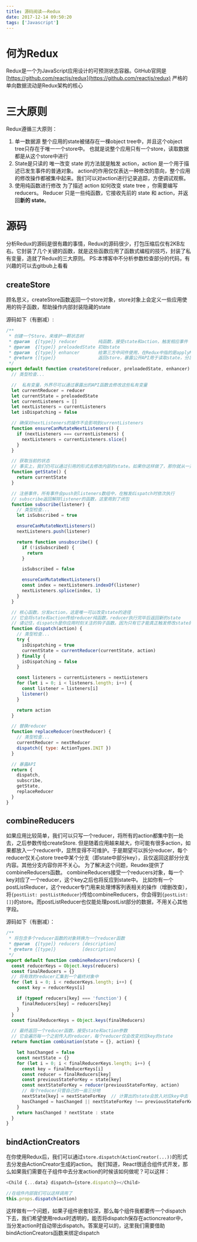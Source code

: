 ```yaml
---
title: 源码阅读——Redux
date: 2017-12-14 09:50:20
tags: ['Javascript']
---
```


# 何为Redux
Redux是一个为JavaScript应用设计的可预测状态容器。GitHub官网是[https://github.com/reactjs/redux](https://github.com/reactjs/redux)
严格的单向数据流动是Redux架构的核心

# 三大原则
Redux遵循三大原则：
1. 单一数据源
整个应用的state被储存在一棵object tree中，并且这个object tree只存在于唯一一个store中。
也就是说整个应用只有一个store，读取数据都是从这个store中进行
2. State是只读的
唯一改变 state 的方法就是触发 action，action 是一个用于描述已发生事件的普通对象。
action的作用仅仅表达一种修改的意向，整个应用的修改操作都被集中起来。我们可以对action进行记录追踪，方便调试观察。
3. 使用纯函数进行修改
为了描述 action 如何改变 state tree ，你需要编写 reducers。
Reducer 只是一些纯函数，它接收先前的 state 和 action，并返回**新的 state**。

# 源码
分析Redux的源码是很有趣的事情，Redux的源码很少，打包压缩后仅有2KB左右。它封装了几个关键的函数，就是这些函数应用了函数式编程的技巧，封装了私有变量，造就了Redux的三大原则。
PS:本博客中不分析参数检查部分的代码，有兴趣的可以去gitbub上看看

## createStore
顾名思义，createStore函数返回一个store对象，store对象上会定义一些应用使用的钩子函数，帮助操作内部封装隐藏的state

源码如下（有删减）:
```js
/**
 * 创建一个Store，来维护一颗状态树
 * @param  {[type]} reducer        纯函数，接受state和action，触发相应事件
 * @param  {[type]} preloadedState 初始state
 * @param  {[type]} enhancer       给第三方中间件使用，在Redux中指的是applyMiddleware
 * @return {[type]}                返回store，暴露公开API用于读取state，分发action，注册事件
 */
export default function createStore(reducer, preloadedState, enhancer) {
  // 类型检查...

  //  私有变量，外界尽可以通过暴露出的API函数去修改这些私有变量
  let currentReducer = reducer
  let currentState = preloadedState
  let currentListeners = []
  let nextListeners = currentListeners
  let isDispatching = false

  // 确保对nextListeners的操作不会影响到currentListeners
  function ensureCanMutateNextListeners() {
    if (nextListeners === currentListeners) {
      nextListeners = currentListeners.slice()
    }
  }

  // 获取当前的状态
  // 事实上，我们仍可以通过引用的形式去修改内部的state。如果你这样做了，那你就从一开始就没想清楚去使用redux
  function getState() {
    return currentState
  }

  // 注册事件，所有事件会push到listeners数组中，在触发dispatch时依次执行
  // subscribe返回解除listener的函数，这里用到了闭包
  function subscribe(listener) {
    // 类型检查...
    let isSubscribed = true

    ensureCanMutateNextListeners()
    nextListeners.push(listener)

    return function unsubscribe() {
      if (!isSubscribed) {
        return
      }

      isSubscribed = false

      ensureCanMutateNextListeners()
      const index = nextListeners.indexOf(listener)
      nextListeners.splice(index, 1)
    }
  }

  // 核心函数，分发action，这是唯一可以改变state的途径
  // 它会将state和action传给reducer纯函数，reducer执行完毕后返回新的state
  // 请记住，dispatch是你应用时刻关注的钩子函数。因为只有它才能真正触发修改state的行为
  function dispatch(action) {
    // 类型检查...
    try {
      isDispatching = true
      currentState = currentReducer(currentState, action)
    } finally {
      isDispatching = false
    }

    const listeners = currentListeners = nextListeners
    for (let i = 0; i < listeners.length; i++) {
      const listener = listeners[i]
      listener()
    }

    return action
  }

  // 替换reducer
  function replaceReducer(nextReducer) {
    // 类型检查...
    currentReducer = nextReducer
    dispatch({ type: ActionTypes.INIT })
  }

  // 暴露API
  return {
    dispatch,
    subscribe,
    getState,
    replaceReducer
  }
}
```

## combineReducers
如果应用比较简单，我们可以只写一个reducer，将所有的action都集中到一处去，之后参数传给createStore.
但是随着应用越来越大，你可能有很多action，如果都放入一个reducer中，显然变得不可维护。于是期望可以拆分reducer，每个reducer仅关心store tree中某个分支（即state中部分key），且仅返回这部分分支内容。其他分支内容你并不关心。
为了解决这个问题，Reudex提供了combineReducers函数。
combineReducers接受一个reducers对象，每一个key对应了一个reducer，这个key之后也将反应到state中。
比如你有一个postListReducer，这个reducer专门用来处理博客列表相关的操作（增删改查），将`{postList: postListReducer}`传给combineReducers，你会得到`{postList: []}`的store。而postListReducer也仅能处理postList部分的数据，不用关心其他字段。

源码如下（有删减）：
```js
/**
 * 将包含多个reducer函数的对象转换为一个reducer函数
 * @param  {[type]} reducers [description]
 * @return {[type]}          [description]
 */
export default function combineReducers(reducers) {
  const reducerKeys = Object.keys(reducers)
  const finalReducers = {}
  // 将有效的reducer汇集到一个最终对象中
  for (let i = 0; i < reducerKeys.length; i++) {
    const key = reducerKeys[i]

    if (typeof reducers[key] === 'function') {
      finalReducers[key] = reducers[key]
    }
  }
  const finalReducerKeys = Object.keys(finalReducers)

  // 最终返回一个reducer函数，接受state和action参数
  // 它会遍历每一个之前传入的reducer，每个reducer仅会改变对应key的state
  return function combination(state = {}, action) {

    let hasChanged = false
    const nextState = {}
    for (let i = 0; i < finalReducerKeys.length; i++) {
      const key = finalReducerKeys[i]
      const reducer = finalReducers[key]
      const previousStateForKey = state[key]
      const nextStateForKey = reducer(previousStateForKey, action)
      // 每个reducer只管自己的一亩三分地
      nextState[key] = nextStateForKey  // 计算出的state会放入对应key中去
      hasChanged = hasChanged || nextStateForKey !== previousStateForKey  // 这里应对可能reducer返回原来的state
    }
    return hasChanged ? nextState : state
  }
}
```

## bindActionCreators
在你使用Redux后，我们可以通过`store.dispatch(ActionCreator(...))`的形式去分发由ActionCreator生成的action。
我们知道，React很适合组件式开发，那么如果我们需要在子组件中去分发action的时候该如何做呢？可以这样：
```js
<Child {...data} dispatch={store.dispatch}></Child>

//在组件内部我们可以这样调用了
this.props.dispatch(action)
```
这样做有一个问题，如果子组件嵌套较深，那么每个组件我都要传一个dispatch下去，我们希望使用redux时透明的，能否将dispatch保存在actioncreator中，当分发action时自动带出dispatch。答案是可以的，这里我们需要借助bindActionCreators函数来绑定dispatch
